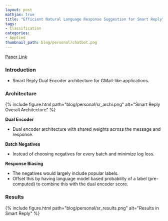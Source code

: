 ```yaml
---
layout: post
mathjax: true
title: "Efficient Natural Language Response Suggestion for Smart Reply"
tags:
- Classification
categories:
- Applied
thumbnail_path: blog/personal/chatbot.png
---
```


[Paper Link](https://arxiv.org/pdf/1705.00652.pdf)

### Introduction

- Smart Reply Dual Encoder architecture for GMail-like applications.

### Architecture

{% include figure.html path="blog/personal/sr_archi.png" alt="Smart Reply Overall Architecture" %}

**Dual Encoder**

- Dual encoder architecture with shared weights across the message and response.

**Batch Negatives**

- Instead of choosing negatives for every batch and minimize log loss.

**Response Biasing**

- The negatives would largely include popular labels.
- Offset this by having language model based probability of a label (pre-computed) to combine this with the dual encoder score.

### Results

{% include figure.html path="blog/personal/sr_results.png" alt="Results in Smart Reply" %}

